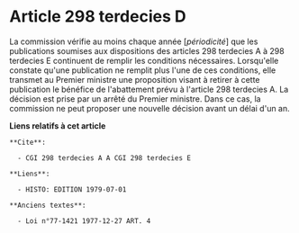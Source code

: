 # Article 298 terdecies D

La commission vérifie au moins chaque année [*périodicité*] que les publications soumises aux dispositions des articles 298
terdecies A à 298 terdecies E continuent de remplir les conditions nécessaires. Lorsqu'elle constate qu'une publication ne
remplit plus l'une de ces conditions, elle transmet au Premier ministre une proposition visant à retirer à cette publication
le bénéfice de l'abattement prévu à l'article 298 terdecies A. La décision est prise par un arrêté du Premier ministre. Dans
ce cas, la commission ne peut proposer une nouvelle décision avant un délai d'un an.

**Liens relatifs à cet article**

	**Cite**:

	  - CGI 298 terdecies A A CGI 298 terdecies E

	**Liens**:

	  - HISTO: EDITION 1979-07-01

	**Anciens textes**:

	  - Loi n°77-1421 1977-12-27 ART. 4

